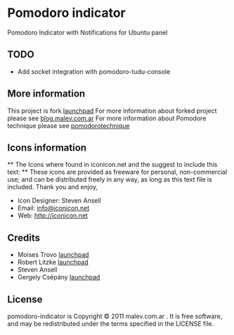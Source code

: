 Pomodoro indicator
==================
Pomodoro Indicator with Notifications for Ubuntu panel

TODO
----
* Add socket integration with pomodoro-tudu-console

More information
----------------
This project is fork [launchpad](http://bazaar.launchpad.net/~pomodoro-devs/pomodoro-indicator/trunk/)
For more information about forked project please see [blog.malev.com.ar](https://blog.malev.com.ar)
For more information about Pomodore technique please see [pomodorotechnique](http://www.pomodorotechnique.com/)

Icons information
-----------------
** The Icons where found in iconicon.net and the suggest to include this text: **
These icons are provided as freeware for personal, non-commercial use; and can be distributed freely in any way, as long as this text file is included. Thank you and enjoy,
* Icon Designer: Steven Ansell
* Email: info@iconicon.net
* Web: http://iconicon.net

Credits
-------
* Moises Trovo [launchpad](https://launchpad.net/~mtrovo)
* Robert Litzke [launchpad](https://launchpad.net/~robert-litzke)
* Steven Ansell
* Gergely Csépány [launchpad](https://launchpad.net/~cheoppy)

License
-------
pomodoro-indicator is Copyright © 2011 malev.com.ar . It is free software, and may be redistributed under the terms specified in the LICENSE file.
